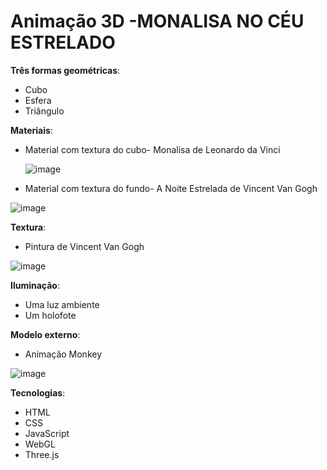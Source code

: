 # Animação 3D -MONALISA NO CÉU ESTRELADO
 **Três formas geométricas**:
 - Cubo
 - Esfera
 - Triângulo 

**Materiais**:
  - Material com textura do cubo- Monalisa de Leonardo da Vinci
    
    ![image](https://github.com/user-attachments/assets/5eb19b46-1be3-484e-adb2-d7b5ffc8ea6f)

  - Material com textura do fundo- A Noite Estrelada de Vincent Van Gogh
    
   ![image](https://github.com/user-attachments/assets/f78b9fc3-a05e-44a4-8458-e7a64c75eeba)


**Textura**:
- Pintura de Vincent Van Gogh

 ![image](https://github.com/user-attachments/assets/f78b9fc3-a05e-44a4-8458-e7a64c75eeba)

**Iluminação**:
 - Uma luz ambiente
- Um holofote

**Modelo externo**:
- Animação Monkey

![image](https://github.com/user-attachments/assets/b54c7095-814d-4b11-ada8-2773c736d4cf)

**Tecnologias**:
 - HTML
- CSS
- JavaScript
- WebGL
- Three.js
 
